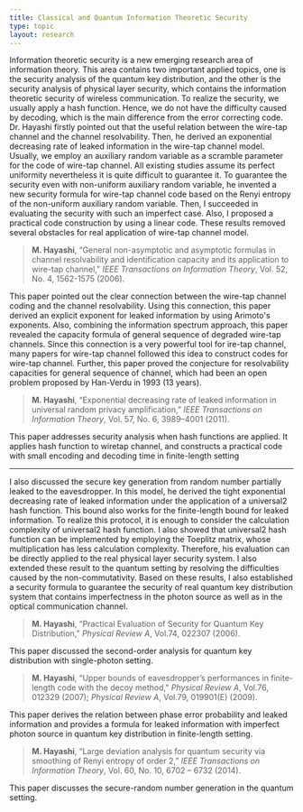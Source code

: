 ```yaml
---
title: Classical and Quantum Information Theoretic Security
type: topic
layout: research
---
```


Information theoretic security is a new emerging research area of information theory. This area contains two important applied topics, one is the security analysis of the quantum key distribution, and the other is the security analysis of physical layer security, which contains the information theoretic security of wireless communication. To realize the security, we usually apply a hash function. Hence, we do not have the difficulty caused by decoding, which is the main difference from the error correcting code. Dr. Hayashi firstly pointed out that the useful relation between the wire-tap channel and the channel resolvability. Then, he derived an exponential decreasing rate of leaked information in the wire-tap channel model. Usually, we employ an auxiliary random variable as a scramble parameter for the code of wire-tap channel. All existing studies assume its perfect uniformity nevertheless it is quite difficult to guarantee it. To guarantee the security even with non-uniform auxiliary random variable, he invented a new security formula for wire-tap channel code based on the Renyi entropy of the non-uniform auxiliary random variable. Then, I succeeded in evaluating the security with such an imperfect case. Also, I proposed a practical code construction by using a linear code. These results removed several obstacles for real application of wire-tap channel model.

> **M. Hayashi**, “General non-asymptotic and asymptotic formulas in channel resolvability and identification capacity and its application to wire-tap channel," *IEEE Transactions on Information Theory*, Vol. 52, No. 4, 1562-1575 (2006).

This paper pointed out the clear connection between the wire-tap channel coding and the channel resolvability. Using this connection, this paper derived an explicit exponent for leaked information by using Arimoto's exponents. Also, combining the information spectrum approach, this paper revealed the capacity formula of general sequence of degraded wire-tap channels. Since this connection is a very powerful tool for ire-tap channel, many papers for wire-tap channel followed this idea to construct codes for wire-tap channel. Further, this paper proved the conjecture for resolvability capacities for general sequence of channel, which had been an open problem proposed by Han-Verdu in 1993 (13 years).

> **M. Hayashi**, “Exponential decreasing rate of leaked information in universal random privacy amplification,” *IEEE Transactions on Information Theory*, Vol. 57, No. 6, 3989–4001 (2011).

This paper addresses security analysis when hash functions are applied. It applies hash function to wiretap channel, and constructs a practical code with small encoding and decoding time in finite-length setting



------



I also discussed the secure key generation from random number partially leaked to the eavesdropper. In this model, he derived the tight exponential decreasing rate of leaked information under the application of a universal2 hash function. This bound also works for the finite-length bound for leaked information. To realize this protocol, it is enough to consider the calculation complexity of universal2 hash function. I also showed that universal2 hash function can be implemented by employing the Toeplitz matrix, whose multiplication has less calculation complexity. Therefore, his evaluation can be directly applied to the real physical layer security system. I also extended these result to the quantum setting by resolving the difficulties caused by the non-commutativity. Based on these results, I also established a security formula to guarantee the security of real quantum key distribution system that contains imperfectness in the photon source as well as in the optical communication channel. 

> **M. Hayashi**, “Practical Evaluation of Security for Quantum Key Distribution," *Physical Review A*, Vol.74, 022307 (2006).

This paper discussed the second-order analysis for quantum key distribution with single-photon setting.

> **M. Hayashi**, “Upper bounds of eavesdropper’s performances in finite-length code with the decoy method," *Physical Review A*, Vol.76, 012329 (2007); *Physical Review A*, Vol.79, 019901(E) (2009).

This paper derives the relation between phase error probability and leaked information and provides a formula for leaked information with imperfect photon source in quantum key distribution in finite-length setting.

> **M. Hayashi**, “Large deviation analysis for quantum security via smoothing of Renyi entropy of order 2,” *IEEE Transactions on Information Theory*, Vol. 60, No. 10, 6702 – 6732 (2014).

This paper discusses the secure-random number generation in the quantum setting.